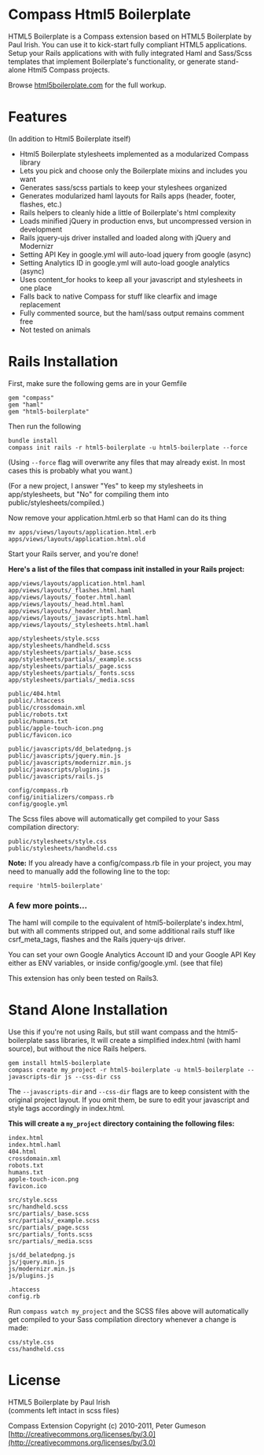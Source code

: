 Compass Html5 Boilerplate
=========================

HTML5 Boilerplate is a Compass extension based on HTML5 Boilerplate by Paul Irish.
You can use it to kick-start fully compliant HTML5 applications. Setup your Rails
applications with with fully integrated Haml and Sass/Scss templates that implement
Boilerplate's functionality, or generate stand-alone Html5 Compass projects.

Browse [html5boilerplate.com](http://html5boilerplate.com) for the full workup.

Features
=========
(In addition to Html5 Boilerplate itself)

* Html5 Boilerplate stylesheets implemented as a modularized Compass library
* Lets you pick and choose only the Boilerplate mixins and includes you want
* Generates sass/scss partials to keep your styleshees organized
* Generates modularized haml layouts for Rails apps (header, footer, flashes, etc.)
* Rails helpers to cleanly hide a little of Boilerplate's html complexity
* Loads minified jQuery in production envs, but uncompressed version in development
* Rails jquery-ujs driver installed and loaded along with jQuery and Modernizr
* Setting API Key in google.yml will auto-load jquery from google (async)
* Setting Analytics ID in google.yml will auto-load google analytics (async)
* Uses content_for hooks to keep all your javascript and stylesheets in one place
* Falls back to native Compass for stuff like clearfix and image replacement
* Fully commented source, but the haml/sass output remains comment free
* Not tested on animals

Rails Installation
==================

First, make sure the following gems are in your Gemfile

    gem "compass"
    gem "haml"
    gem "html5-boilerplate"

Then run the following

    bundle install
    compass init rails -r html5-boilerplate -u html5-boilerplate --force

(Using `--force` flag will overwrite any files that may already exist. In most cases this is probably what you want.)

(For a new project, I answer "Yes" to keep my stylesheets in app/stylesheets, but "No" for compiling them into public/stylesheets/compiled.)

Now remove your application.html.erb so that Haml can do its thing

    mv apps/views/layouts/application.html.erb apps/views/layouts/application.html.old

Start your Rails server, and you're done!


**Here's a list of the files that compass init installed in your Rails project:**

    app/views/layouts/application.html.haml
    app/views/layouts/_flashes.html.haml
    app/views/layouts/_footer.html.haml
    app/views/layouts/_head.html.haml
    app/views/layouts/_header.html.haml
    app/views/layouts/_javascripts.html.haml
    app/views/layouts/_stylesheets.html.haml
    
    app/stylesheets/style.scss
    app/stylesheets/handheld.scss
    app/stylesheets/partials/_base.scss
    app/stylesheets/partials/_example.scss
    app/stylesheets/partials/_page.scss
    app/stylesheets/partials/_fonts.scss
    app/stylesheets/partials/_media.scss
    
    public/404.html
    public/.htaccess
    public/crossdomain.xml
    public/robots.txt
    public/humans.txt
    public/apple-touch-icon.png
    public/favicon.ico

    public/javascripts/dd_belatedpng.js
    public/javascripts/jquery.min.js
    public/javascripts/modernizr.min.js
    public/javascripts/plugins.js
    public/javascripts/rails.js
    
    config/compass.rb
    config/initializers/compass.rb
    config/google.yml

The Scss files above will automatically get compiled to your Sass compilation directory:

    public/stylesheets/style.css
    public/stylesheets/handheld.css

**Note:** If you already have a config/compass.rb file in your project, you may need to
manually add the following line to the top:

    require 'html5-boilerplate'

### A few more points...

The haml will compile to the equivalent of html5-boilerplate's index.html,
but with all comments stripped out, and some additional rails stuff
like csrf_meta_tags, flashes and the Rails jquery-ujs driver.

You can set your own Google Analytics Account ID and your Google API Key
either as ENV variables, or inside config/google.yml. (see that file)

This extension has only been tested on Rails3.


Stand Alone Installation
========================

Use this if you're not using Rails, but still want compass and the html5-boilerplate sass libraries,
It will create a simplified index.html (with haml source), but without the nice Rails helpers.

    gem install html5-boilerplate
    compass create my_project -r html5-boilerplate -u html5-boilerplate --javascripts-dir js --css-dir css

The `--javascripts-dir` and `--css-dir` flags are to keep consistent with the original project layout.
If you omit them, be sure to edit your javascript and style tags accordingly in index.html.

**This will create a `my_project` directory containing the following files:**  

    index.html
    index.html.haml
    404.html
    crossdomain.xml
    robots.txt
    humans.txt
    apple-touch-icon.png
    favicon.ico
    
    src/style.scss
    src/handheld.scss
    src/partials/_base.scss
    src/partials/_example.scss
    src/partials/_page.scss
    src/partials/_fonts.scss
    src/partials/_media.scss
    
    js/dd_belatedpng.js
    js/jquery.min.js
    js/modernizr.min.js
    js/plugins.js
    
    .htaccess
    config.rb

Run `compass watch my_project` and the SCSS files above will automatically
get compiled to your Sass compilation directory whenever a change is made:

    css/style.css
    css/handheld.css

License
=======

HTML5 Boilerplate by Paul Irish  
(comments left intact in scss files)

Compass Extension Copyright (c) 2010-2011, Peter Gumeson  
[http://creativecommons.org/licenses/by/3.0](http://creativecommons.org/licenses/by/3.0)
